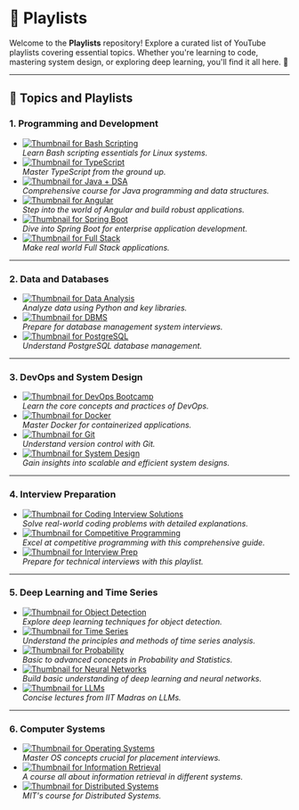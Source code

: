 # 🎵 Playlists

Welcome to the **Playlists** repository! Explore a curated list of YouTube playlists covering essential topics. Whether you're learning to code, mastering system design, or exploring deep learning, you'll find it all here. 🌟

---

## 📘 Topics and Playlists

### 1. **Programming and Development**
- [![Thumbnail for Bash Scripting](thumbnails/1.jpg)](https://www.youtube.com/playlist?list=PLT98CRl2KxKGj-VKtApD8-zCqSaN2mD4w)  
  *Learn Bash scripting essentials for Linux systems.*
- [![Thumbnail for TypeScript](thumbnails/2.jpg)](https://www.youtube.com/playlist?list=PL_euSNU_eLbfJEwuNa43lM89yfev537Mj)  
  *Master TypeScript from the ground up.*
- [![Thumbnail for Java + DSA](thumbnails/3.jpg)](https://www.youtube.com/playlist?list=PL9gnSGHSqcnr_DxHsP7AW9ftq0AtAyYqJ)  
  *Comprehensive course for Java programming and data structures.*
- [![Thumbnail for Angular](thumbnails/4.jpg)](https://www.youtube.com/playlist?list=PL1BztTYDF-QNlGo5-g65Xj1mINHYk_FM9)  
  *Step into the world of Angular and build robust applications.*
- [![Thumbnail for Spring Boot](thumbnails/5.jpg)](https://www.youtube.com/playlist?list=PLA3GkZPtsafacdBLdd3p1DyRd5FGfr3Ue)  
  *Dive into Spring Boot for enterprise application development.*
- [![Thumbnail for Full Stack](thumbnails/6.jpg)](https://www.youtube.com/playlist?list=PLzKOkB99twFkIeefDUhijqMGejqdW0dPu)  
  *Make real world Full Stack applications.*

---

### 2. **Data and Databases**
- [![Thumbnail for Data Analysis](thumbnails/7.jpg)](https://www.youtube.com/playlist?list=PLWKjhJtqVAblvI1i46ScbKV2jH1gdL7VQ)  
  *Analyze data using Python and key libraries.*
- [![Thumbnail for DBMS](thumbnails/8.jpg)](https://www.youtube.com/playlist?list=PLDzeHZWIZsTpukecmA2p5rhHM14bl2dHU)  
  *Prepare for database management system interviews.*
- [![Thumbnail for PostgreSQL](thumbnails/9.jpg)](https://www.youtube.com/playlist?list=PLk1kxccoEnNEtwGZW-3KAcAlhI_Guwh8x)  
  *Understand PostgreSQL database management.*

---

### 3. **DevOps and System Design**
- [![Thumbnail for DevOps Bootcamp](thumbnails/10.jpg)](https://www.youtube.com/playlist?list=PL9gnSGHSqcnoqBXdMwUTRod4Gi3eac2Ak)  
  *Learn the core concepts and practices of DevOps.*  
- [![Thumbnail for Docker](thumbnails/11.jpg)](https://www.youtube.com/playlist?list=PL9ooVrP1hQOHUKuqGuiWLQoJ-LD25KxI5)  
  *Master Docker for containerized applications.*  
- [![Thumbnail for Git](thumbnails/12.jpg)](https://www.youtube.com/playlist?list=PL_euSNU_eLbegnt7aR8I1gXfLhKZbxnYX)  
  *Understand version control with Git.*  
- [![Thumbnail for System Design](thumbnails/13.jpg)](https://www.youtube.com/playlist?list=PLMCXHnjXnTnvo6alSjVkgxV-VH6EPyvoX)  
  *Gain insights into scalable and efficient system designs.*

---

### 4. **Interview Preparation**
- [![Thumbnail for Coding Interview Solutions](thumbnails/14.jpg)](https://www.youtube.com/playlist?list=PLot-Xpze53leF0FeHz2X0aG3zd0mr1AW_)  
  *Solve real-world coding problems with detailed explanations.*  
- [![Thumbnail for Competitive Programming](thumbnails/15.jpg)](https://www.youtube.com/playlist?list=PLMCXHnjXnTnucEu8lYMatA23OOi_De3Zp)  
  *Excel at competitive programming with this comprehensive guide.*  
- [![Thumbnail for Interview Prep](thumbnails/16.jpg)](https://www.youtube.com/playlist?list=PLMCXHnjXnTnuX59JRYLwyr6IFkuqTr0oa)  
  *Prepare for technical interviews with this playlist.*

---

### 5. **Deep Learning and Time Series**
- [![Thumbnail for Object Detection](thumbnails/17.jpg)](https://www.youtube.com/playlist?list=PLv8Cp2NvcY8ATPRk4LycJWr5YWB_svhrW)  
  *Explore deep learning techniques for object detection.*  
- [![Thumbnail for Time Series](thumbnails/18.jpg)](https://www.youtube.com/playlist?list=PLvcbYUQ5t0UHOLnBzl46_Q6QKtFgfMGc3)  
  *Understand the principles and methods of time series analysis.*
- [![Thumbnail for Probability](thumbnails/19.jpg)](https://www.youtube.com/playlist?list=PL2SOU6wwxB0uwwH80KTQ6ht66KWxbzTIo)  
  *Basic to advanced concepts in Probability and Statistics.*
- [![Thumbnail for Neural Networks](thumbnails/20.jpg)](https://www.youtube.com/playlist?list=PLAqhIrjkxbuWI23v9cThsA9GvCAUhRvKZ)  
  *Build basic understanding of deep learning and neural networks.*
- [![Thumbnail for LLMs](thumbnails/21.jpg)](https://www.youtube.com/playlist?list=PLZ2ps__7DhBbaMNZoyW2Hizl8DG6ikkjo)  
  *Concise lectures from IIT Madras on LLMs.*

---

### 6. **Computer Systems**
- [![Thumbnail for Operating Systems](thumbnails/22.jpg)](https://www.youtube.com/playlist?list=PLDzeHZWIZsTr3nwuTegHLa2qlI81QweYG)  
  *Master OS concepts crucial for placement interviews.*
- [![Thumbnail for Information Retrieval](thumbnails/23.jpg)](https://www.youtube.com/playlist?list=PL0ZVw5-GryEkGAQT7lX7oIHqyDPeUyOMQ)  
  *A course all about information retrieval in different systems.*
- [![Thumbnail for Distributed Systems](thumbnails/24.jpg)](https://www.youtube.com/playlist?list=PLrw6a1wE39_tb2fErI4-WkMbsvGQk9_UB)  
  *MIT's course for Distributed Systems.*
